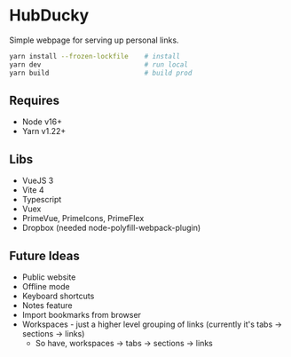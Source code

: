 # HubDucky

Simple webpage for serving up personal links.

```bash
yarn install --frozen-lockfile    # install
yarn dev                          # run local
yarn build                        # build prod
```

## Requires

* Node v16+
* Yarn v1.22+

## Libs

* VueJS 3
* Vite 4
* Typescript
* Vuex
* PrimeVue, PrimeIcons, PrimeFlex
* Dropbox (needed node-polyfill-webpack-plugin)

## Future Ideas

* Public website
* Offline mode
* Keyboard shortcuts
* Notes feature
* Import bookmarks from browser
* Workspaces - just a higher level grouping of links (currently it's tabs -> sections -> links)
  * So have, workspaces -> tabs -> sections -> links

